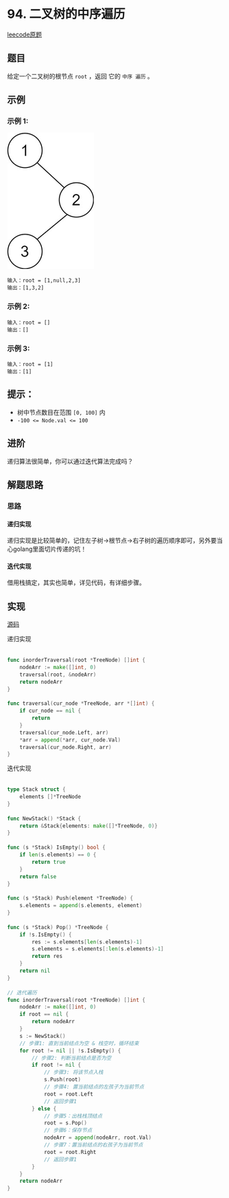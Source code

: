 # 94. 二叉树的中序遍历

[leecode原题](https://leetcode.cn/problems/binary-tree-inorder-traversal/)

## 题目
给定一个二叉树的根节点 `root` ，返回 它的 `中序 遍历` 。

## 示例

### 示例 1:
![](images/pre1.jpg)
```text
输入：root = [1,null,2,3]
输出：[1,3,2]
```

### 示例 2:

```text
输入：root = []
输出：[]
```

### 示例 3:

```text
输入：root = [1]
输出：[1]
```

## 提示：
- 树中节点数目在范围 `[0, 100]` 内
- `-100 <= Node.val <= 100`

## 进阶
递归算法很简单，你可以通过迭代算法完成吗？

## 解题思路

### 思路
#### 递归实现
递归实现是比较简单的，记住左子树->根节点->右子树的遍历顺序即可，另外要当心golang里面切片传递的坑！

#### 迭代实现
借用栈搞定，其实也简单，详见代码，有详细步骤。

## 实现

[源码](./code/94-binary-tree-inorder-traversal/main.go)

递归实现     
```go

func inorderTraversal(root *TreeNode) []int {
	nodeArr := make([]int, 0)
	traversal(root, &nodeArr)
	return nodeArr
}

func traversal(cur_node *TreeNode, arr *[]int) {
	if cur_node == nil {
		return
	}
	traversal(cur_node.Left, arr)
	*arr = append(*arr, cur_node.Val)
	traversal(cur_node.Right, arr)
}

```

迭代实现     
```go

type Stack struct {
	elements []*TreeNode
}

func NewStack() *Stack {
	return &Stack{elements: make([]*TreeNode, 0)}
}

func (s *Stack) IsEmpty() bool {
	if len(s.elements) == 0 {
		return true
	}
	return false
}

func (s *Stack) Push(element *TreeNode) {
	s.elements = append(s.elements, element)
}

func (s *Stack) Pop() *TreeNode {
	if !s.IsEmpty() {
		res := s.elements[len(s.elements)-1]
		s.elements = s.elements[:len(s.elements)-1]
		return res
	}
	return nil
}

// 迭代遍历
func inorderTraversal(root *TreeNode) []int {
	nodeArr := make([]int, 0)
	if root == nil {
		return nodeArr
	}
	s := NewStack()
	// 步骤1: 直到当前结点为空 & 栈空时，循环结束
	for root != nil || !s.IsEmpty() {
		// 步骤2: 判断当前结点是否为空
		if root != nil {
			// 步骤3: 将该节点入栈
			s.Push(root)
			// 步骤4: 置当前结点的左孩子为当前节点
			root = root.Left
			// 返回步骤1
		} else {
			// 步骤5：出栈栈顶结点
			root = s.Pop()
			// 步骤6：保存节点
			nodeArr = append(nodeArr, root.Val)
			// 步骤7：置当前结点的右孩子为当前节点
			root = root.Right
			// 返回步骤1
		}
	}
	return nodeArr
}

```

